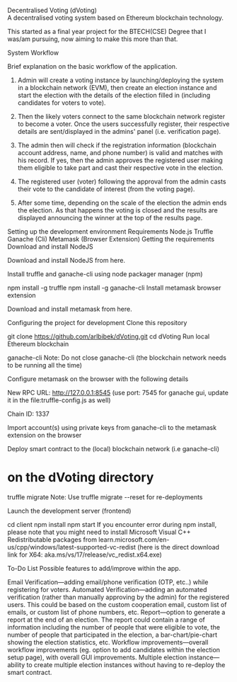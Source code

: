 Decentralised Voting (dVoting)    
A decentralised voting system based on Ethereum blockchain technology.

This started as a final year project for the BTECH(CSE) Degree that I was/am pursuing, now aiming to make this more than that.

System Workflow  

 Brief explanation on the basic workflow of the application.

1. Admin will create a voting instance by launching/deploying the system in a blockchain network (EVM), then create an election instance and start the election with the details of the election filled in (including candidates for voters to vote).

2. Then the likely voters connect to the same blockchain network register to become a voter. Once the users successfully register, their respective details are sent/displayed in the admins' panel (i.e. verification page).

3. The admin then will check if the registration information (blockchain account address, name, and phone number) is valid and matches with his record. If yes, then the admin approves the registered user making them eligible to take part and cast their respective vote in the election.

4. The registered user (voter) following the approval from the admin casts their vote to the candidate of interest (from the voting page).

5. After some time, depending on the scale of the election the admin ends the election. As that happens the voting is closed and the results are displayed announcing the winner at the top of the results page.



Setting up the development environment
Requirements
Node.js
Truffle
Ganache (Cli)
Metamask (Browser Extension)
Getting the requirements
Download and install NodeJS

Download and install NodeJS from here.

Install truffle and ganache-cli using node packager manager (npm)

npm install -g truffle
npm install -g ganache-cli
Install metamask browser extension

Download and install metamask from here.

Configuring the project for development
Clone this repository

git clone https://github.com/arlbibek/dVoting.git
cd dVoting
Run local Ethereum blockchain

ganache-cli
Note: Do not close ganache-cli (the blockchain network needs to be running all the time)

Configure metamask on the browser with the following details

New RPC URL: http://127.0.0.1:8545 (use port: 7545 for ganache gui, update it in the file:truffle-config.js as well)

Chain ID: 1337

Import account(s) using private keys from ganache-cli to the metamask extension on the browser

Deploy smart contract to the (local) blockchain network (i.e ganache-cli)

# on the dVoting directory
truffle migrate
Note: Use truffle migrate --reset for re-deployments

Launch the development server (frontend)

cd client
npm install
npm start
If you encounter error during npm install, please note that you might need to install Microsoft Visual C++ Redistributable packages from learn.microsoft.com/en-us/cpp/windows/latest-supported-vc-redist (here is the direct download link for X64: aka.ms/vs/17/release/vc_redist.x64.exe)

To-Do List
Possible features to add/improve within the app.

 Email Verification—adding email/phone verification (OTP, etc..) while registering for voters.
 Automated Verification—adding an automated verification (rather than manually approving by the admin) for the registered users. This could be based on the custom cooperation email, custom list of emails, or custom list of phone numbers, etc.
 Report—option to generate a report at the end of an election. The report could contain a range of information including the number of people that were eligible to vote, the number of people that participated in the election, a bar-chart/pie-chart showing the election statistics, etc.
 Workflow improvements—overall workflow improvements (eg. option to add candidates within the election setup page), with overall GUI improvements.
 Multiple election instance—ability to create multiple election instances without having to re-deploy the smart contract.
